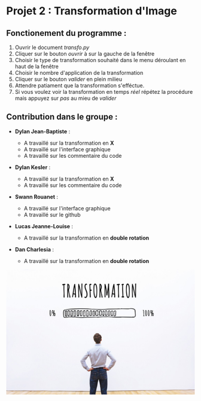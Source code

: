 # Projet 2 : Transformation d'Image 

## Fonctionement du programme : 

1. Ouvrir le document *transfo.py*
2. Cliquer sur le bouton *ouvrir* à sur la gauche de la fenêtre
3. Choisir le type de transformation souhaité dans le menu déroulant en haut de la fenêtre
4. Choisir le nombre d'application de la transformation
5. Cliquer sur le bouton *valider* en plein milieu
6. Attendre patiament que la transformation s'efféctue.
7. Si vous voulez voir la transformation en temps *réel* répétez la procédure mais appuyez sur *pas* au mieu de *valider*


## Contribution dans le groupe :

- **Dylan Jean-Baptiste** : 
  - A travaillé sur la transformation en **X**
  - A travaillé sur l'interface graphique
  - A travaillé sur  les commentaire du code

- **Dylan Kesler** :
  - A travaillé sur la transformation en **X**
  - A travaillé sur les commentaire du code

- **Swann Rouanet** :
  - A travaillé sur l'interface graphique
  - A travaillé sur le github
  
 - **Lucas Jeanne-Louise** :
   - A travaillé sur la transformation en **double rotation**


- **Dan Charlesia** :
  - A travaillé sur la transformation en **double rotation**

![image projet](image.jpg)
